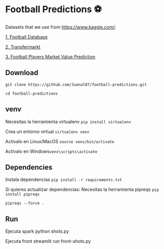 # Football Predictions ⚽

Datasets that we use from https://www.kaggle.com/:

[1. Football Database](https://www.kaggle.com/technika148/football-database "Football Database")

[2. Transfermarkt](https://www.kaggle.com/davidcariboo/player-scores "Transfermarkt")

[3. Football Players Market Value Prediction](https://www.kaggle.com/akarshsinghh/football-players-market-value-prediction "Football Players Market Value Prediction")

## Download

`git clone https://github.com/Juanal07/football-predictions.git`

`cd football-predictions`

## venv

Necesitas la herramienta virtualenv `pip install virtualenv`

Crea un entorno virtual `virtualenv venv`

Actívalo en Linux/MacOS `source venv/bin/activate`

Actívalo en Windows`venv\scripts\activate`

## Dependencies

Instala dependencias `pip install -r requirements.txt`

Si quieres actualizar dependencias:
Necesitas la herramienta pipreqs `pip install pipreqs`

`pipreqs --force .`

## Run
Ejecuta spark python shots.py

Ejecuta front streamlit run front-shots.py